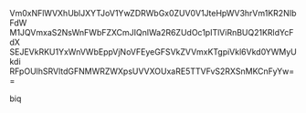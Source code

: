 Vm0xNFlWVXhUblJXYTJoV1YwZDRWbGx0ZUV0V1JteHpWV3hrVm1KR2NIbFdW
M1JQVmxaS2NsWnFWbFZXCmJIQnlWa2R6ZUdOc1pITlViRnBUQ21KRldYcFdX
SEJEVkRKU1YxWnVWbEppVjNoVFEyeGFSVkZVVmxKTgpiVkl6Vkd0YWMyUkdi
RFpOUlhSRVltdGFNMWRZWXpsUVVXOUxaRE5TTVFvS2RXSnMKCnFyYw==

biq